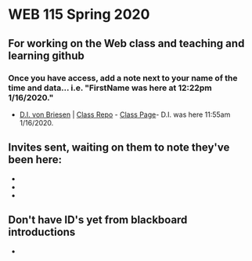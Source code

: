# WEB 115 Spring 2020
## For working on the Web class and teaching and learning github
### Once you have access, add a note next to your name of the time and data... i.e. "FirstName was here at 12:22pm 1/16/2020."


- [D.I. von Briesen](https://github.com/divonbriesen/) | [Class Repo](https://github.com/divonbriesen/CP_WEB115_SP2020/) - [Class Page](http://divonbriesen.github.io/CP_WEB115_SP2020/)- D.I. was here 11:55am 1/16/2020.
## Invites sent, waiting on them to note they've been here:
-
-
-
## Don't have ID's yet from blackboard introductions
- 

